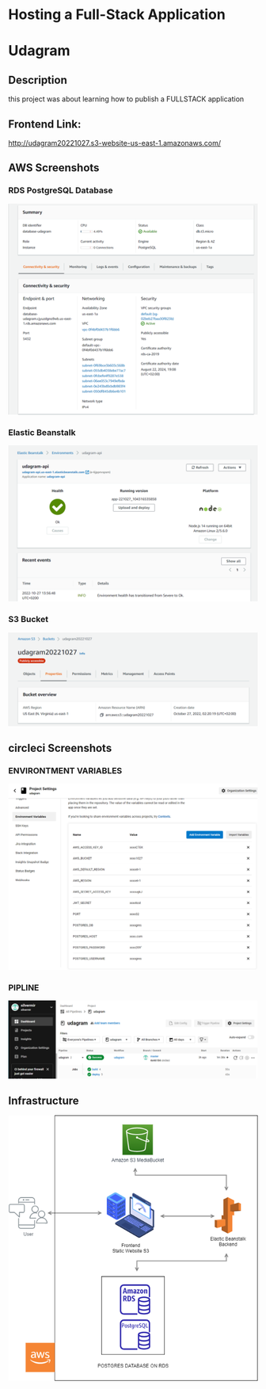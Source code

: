 # Hosting a Full-Stack Application

# Udagram

## Description

this project was about learning how to publish a FULLSTACK application

## Frontend Link:

http://udagram20221027.s3-website-us-east-1.amazonaws.com/

## AWS Screenshots

### RDS PostgreSQL Database

![](Documentation/Screenshots/RDS_PSQL_DATABASE.PNG)

### Elastic Beanstalk

![](Documentation/Screenshots/EB_HEALTH.PNG)

### S3 Bucket

![](Documentation/Screenshots/S3_BUCKET.PNG)

## circleci Screenshots

### ENVIRONTMENT VARIABLES

![](Documentation/Screenshots/CIRCLECI_ENV.PNG)

### PIPLINE

![](Documentation/Screenshots/CIRCLECI_SUCCESS.PNG)

## Infrastructure

![](Documentation/Diagrams/Strucutre.png)
